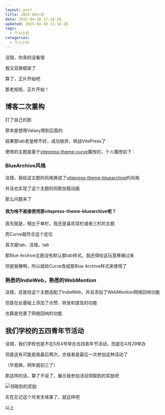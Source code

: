 ```yaml
---
layout: post
title: 2025-04小记
date: 2025-04-30 17:18:28
updated: 2025-04-30 17:18:28
tags:
  - 个人小记
categories:
  - 个人小记
---
```

没错，你真的没看错

我又双换框架了

算了，正片开始吧

<!-- more -->

那老规矩，正片开始！

## 博客二次重构

打了自己的脸

原本是想用Valaxy用到后面的

结果那tab老是修不好，成功放弃，转战VitePress了

使用的主题是基于[vitepress-theme-curve](https://github.com/imsyy/vitepress-theme-curve)魔改的，个人魔改如下：

### BlueArchive风格

没错，我给这主题的风格换成了[vitepress-theme-bluearchive](https://github.com/Alittfre/vitepress-theme-bluearchive)的风格

并且也实现了这个主题的同款加载动画

那么问题来了

#### 我为啥不直接使用那vitepress-theme-bluearchive呢？

首先就是，相比于单栏，我还是喜欢双栏或者三栏的主题

而Curve就符合这个定位

其次是tab，没错，tab

那Blue Archive主题没有默认那tab样式，我还得给这玩意移植过来

<psw>但是我懒啊，所以就给Curve改成那Blue Archive样式来使用了</psw>

### 熟悉的IndieWeb，熟悉的WebMention

没错，还是给这个主题适配了IndieWeb，并且添加了WebMention网络回响功能

但是在此基础上添加了点赞、转发和提及的功能

也算是完善了网络回响的功能

## 我们学校的五四青年节活动

没错，我们学校也是不在5月4号举办五四青年节活动，而是在4月29举办

但是这有可能是我最后两次，亦或者是最后一次参加这种活动了

（毕竟嘛，明年就初三了）

那这样的话，算了不说了，展示我参加活动领取到的奖励吧

![领取到的奖励](https://images1.blog.sinzmise.top/profile/9c52363c0605e85c24992a530d093f7.avif)



实在忘记这个月发生啥事了，就这样吧

以上